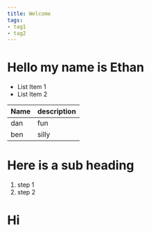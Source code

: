 ```yaml
---
title: Welcome
tags:
- tag1
- tag2
---
```


# Hello my name is Ethan 
* List Item 1
* List Item 2

Name | description
-----|-----
dan  | fun
ben  | silly

# Here is a sub heading

1. step 1
2. step 2

# Hi

